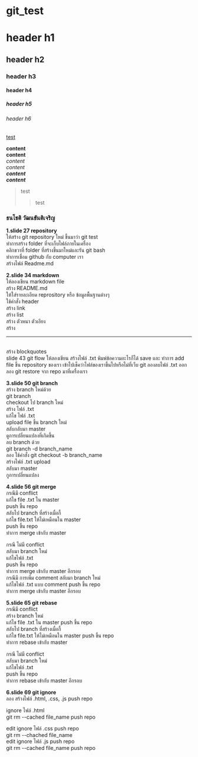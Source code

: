 # **git_test**

 # header h1 
 ##  header h2
 ###  header h3 
 #### header h4
 ##### header h5
 ###### header h6

 <a href="url">test</a>

 <!-- ขาดสร้าง list -->

**content**  
__content__  
*content*  
_content_  
__*content*__   
**_content_**

<!-- ขาดสร้าง <hr> -->

> test  
>> test

### ธนโชติ วัฒนขันติเจริญ
**1.slide 27 repository**  
ให้สร้าง git repository ใหม่ ขึ้นมาว่า git test  
ทำการสร้าง folder ที่จะเก็บไฟล์ภายในเครื่อง  
คลิกขวาที่ folder ที่สร้างขึ้นมาใหม่และรัน git bash  
ทำการเชื่อม github กับ computer เรา  
สร้างไฟล์ Readme.md  

**2.slide 34 markdown**  
ให้ลองเขียน markdown file  
สร้าง README.md  
ให้ใส่รายละเอียด reprository หรือ ข้อมูลพื้นฐานต่างๆ  
ใช้คำสั่ง header  
สร้าง link  
สร้าง list  
สร้าง ตัวหนา ตัวเอียง  
สร้าง <hr>  
สร้าง blockquotes  
slide 43 git flow 
ให้ลองเขียน สร้างไฟล์ .txt
พิมพ์ข้อความอะไรก็ได้
save และ ทำการ add file
ขึ้น repository ของเรา
เข้าไปเช็คว่าไฟล์ของเราขึ้นไปหรือไม่ที่เว็บ git 
ลองลบไฟล์ .txt ออก
ลอง git restore จาก repo มาที่เครื่องเรา

**3.slide 50 git branch**  
สร้าง branch  ใหม่ด้วย  
git branch  
checkout ไป branch ใหม่  
สร้าง ไฟล์ .txt  
แก้ไข ไฟล์ .txt  
upload file ขึ้น branch ใหม่  
สลับกลับมา master  
ดูการเปลี่ยนแปลงที่เกิดขึ้น   
ลบ branch ด้วย  
git branch -d branch_name  
ลอง ใช้คำสั่ง git checkout -b branch_name  
สร้างไฟล์ .txt upload  
สลับมา master  
กูการเปลี่ยนแปลง  



**4.slide 56 git merge**  
กรณีมี conflict  
แก้ไข file .txt ใน master  
push ขึ้น repo  
สลับไป branch ที่สร้างเมื่อกี้  
แก้ไข file.txt ให้ไม่เหมือนใน master  
push ขึ้น repo  
ทำการ merge เข้ากับ master  

กรณี ไม่มี conflict  
สลับมา branch ใหม่  
แก้ไขไฟล์ .txt  
push ขึ้น repo  
ทำการ merge เข้ากับ master 
อีกรอบ  
กรณีมี การเพิ่ม comment
สลับมา branch ใหม่  
แก้ไขไฟล์ .txt แบบ comment
push ขึ้น repo  
ทำการ merge เข้ากับ master 
อีกรอบ  

**5.slide 65 git rebase**  
กรณีมี conflict   
สร้าง branch ใหม่  
แก้ไข file .txt ใน master
push ขึ้น repo  
สลับไป branch ที่สร้างเมื่อกี้  
แก้ไข file.txt ให้ไม่เหมือนใน master
push ขึ้น repo  
ทำการ rebase เข้ากับ master  

กรณี ไม่มี conflict  
สลับมา branch ใหม่  
แก้ไขไฟล์ .txt  
push ขึ้น repo  
ทำการ rebase เข้ากับ master 
อีกรอบ  

**6.slide 69 git ignore**  
ลอง สร้างไฟล์ .html, .css, .js
push repo  

ignore ไฟล์ .html  
git rm --cached file_name
push repo  

edit ignore ไฟล์ .css
push repo  
git rm --chached file_name  
edit ignore ไฟล์ .js
push repo  
git rm --cached file_name
push repo  





